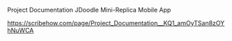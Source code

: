 Project Documentation
JDoodle Mini-Replica Mobile App

https://scribehow.com/page/Project_Documentation__KQ1_amOyTSan8zOYhNuWCA

